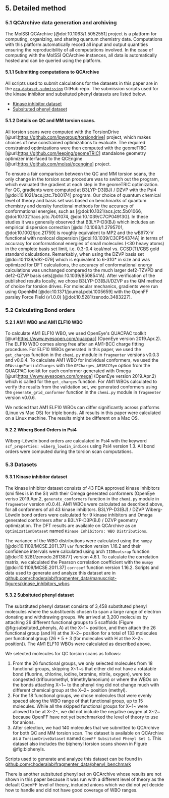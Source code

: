 ## 5. Detailed method

### 5.1 QCArchive data generation and archiving
The MolSSI QCArchive [@doi:10.1063/1.5052551] project is a platform for computing, organizing, and sharing quantum chemistry data.
Computations with this platform automatically record all input and output quantities ensuring the reproducibility of all computations involved.
In the case of computing with the MolSSI QCArchive instances, all data is automatically hosted and can be queried using the platform.

#### 5.1.1 Submitting computations to QCArchive

All scripts used to submit calculations for the datasets in this paper are in the [`qca-dataset-submission`](https://github.com/openforcefield/qca-dataset-submission) GitHub repo.
The submission scripts used for the kinase inhibitor and subsituted phenyl datasets are listed below.

- [Kinase inhibitor dataset](https://github.com/openforcefield/qca-dataset-submission/tree/master/2019-11-27-kinase-inhibitor-optimization)
- [Subsituted phenyl dataset](https://github.com/openforcefield/qca-dataset-submission/tree/master/2019-07-25-phenyl-set)

#### 5.1.2 Details on QC and MM torsion scans.

All torsion scans were computed with the TorsionDrive [@url:https://github.com/lpwgroup/torsiondrive] project, which makes choices of new constrained optimizations to evaluate.
The required constrained optimizations were then computed with the geomeTRIC [@url:https://github.com/leeping/geomeTRIC] standalone geometry optimizer interfaced to the QCEngine [@url:https://github.com/molssi/qcengine] project.

To ensure a fair comparison between the QC and MM torsion scans, the only change in the torsion scan procedure was to switch out the program, which evaluated the gradient at each step in the geomeTRIC optimization.
For QC, gradients were computed at B3LYP-D3(BJ) / DZVP with the Psi4 [@doi:10.1021/acs.jctc.7b00174] program.
Our choice of quantum chemical level of theory and basis set was based on benchmarks of quantum chemistry and density functional methods for the accuracy of conformational energies, such as [@doi:10.1021/acs.jctc.5b01066, @doi:10.1021/acs.jctc.7b01074, @doi:10.1039/C7CP04913G].
In these studies it was generally observed that B3LYP-D3(BJ) which includes an empirical dispersion correction [@doi:10.1063/1.2795701, @doi:10.1002/jcc.21759] is roughly equivalent to MP2 and the wB97X-V functional with nonlocal dispersion [@doi:10.1039/C3CP54374A] in terms of accuracy for conformational energies of small molecules (<30 heavy atoms) in the complete basis set limit, i.e. 0.3-0.4 kcal/mol vs. CCSD(T)/CBS gold standard calculations.
Remarkably, when using the DZVP basis set [@doi:10.1139/v92-079] which is equivalent to 6-31G* in size and was optimized for DFT calculations, the accuracy of conformational energy calculations was unchanged compared to the much larger def2-TZVPD and def2-QZVP basis sets[@doi:10.1039/B508541A].
After verification of the published results locally, we chose B3LYP-D3(BJ)/DZVP as the QM method of choice for torsion drives.
For molecular mechanics, gradients were run using OpenMM [@doi:10.1371/journal.pcbi.1005659] with the OpenFF parsley Force Field (v1.0.0) [@doi:10.5281/zenodo.3483227].

### 5.2 Calculating Bond orders


#### 5.2.1 AM1 WBO and AM1 ELF10 WBO
To calculate AM1 ELF10 WBO, we used OpenEye's QUACPAC toolkit [@url:https://www.eyesopen.com/quacpac] (OpenEye version 2019.Apr.2). The
ELF10 WBO comes along free after an AM1-BCC charge fitting procedure. For ELF10 WBOs generated in this paper, we used the `get_charges` function
in the `chemi.py` module in `fragmenter` versions v0.0.3 and v0.0.4. To calculate AM1 WBO for individual conformers, we used the `OEAssignPartialCharges`
with the `OECharges_AM1BCCSym` option from the QUACPAC toolkit for each conformer generated with Omega [@url:https://www.eyesopen.com/omega] (OpenEye version 2019.Apr.2)
which is called for the `get_charges` function.
For AM1 WBOs calculated to verify the results from the validation set, we generated conformers using the `generate_grid_conformer` function in the `chemi.py` module in `fragmenter` version v0.0.6.

We noticed that AM1 ELF10 WBOs can differ significantly across platforms (Linux vs Mac OS) for triple bonds. All results in this paper were calculated on a Linux machine. The
results might be different on a Mac OS.

#### 5.2.2 Wiberg Bond Orders in Psi4

Wiberg-Löwdin bond orders are calculated in Psi4 with the keyword `scf_properties: wiberg_lowdin_indices` using Psi4 version 1.3. All bond orders were computed during the torsion scan computations.

### 5.3 Datasets

#### 5.3.1 Kinase inhibitor dataset
The kinase inhibitor dataset consists of 43 FDA approved kinase inhibitors (smi files is in the SI) with their Omega generated conformers (OpenEye veriso 2019.Apr.2, `generate_conformers`
function in the `chemi.py` module in `fragmenter` version v0.0.4). AM1 WBOs were calculated as described above, for all conformers of all 43 kinase inhibitors. B3LYP-D3(BJ) / DZVP Wiberg-Löwdin
bond orders were calculated for 9 kinase inhibitors and Omega generated conformers after a B3LYP-D3P(BJ) / DZVP geometry optimization. The DFT results are available on QCArchive
as an `OptimizationDataset` named `Kinase Inhibitors: WBO Distributions`.

The variance of the WBO distributions were calculated using the `numpy` [@doi:10.1109/MCSE.2011.37] `var` function version 1.16.2 and their confidence intervals were calculated using arch `IIDBootsrap` function [@doi:10.5281/zenodo.2613877] version 4.8.1.
To calculate the correlation matrix, we calculated the Pearson correlation coefficient with the `numpy` [@doi:10.1109/MCSE.2011.37] `corrcoef` function version 1.16.2.
Scripts and data used to generate and analyze this dataset are in
[github.com/choderalab/fragmenter_data/manuscript-figures/kinase_inhibitors_wbos](https://github.com/choderalab/fragmenter_data/tree/master/manuscript-figures/kinase_inhibitors_wbos)

#### 5.3.2 Subsituted phenyl dataset
The substituted phenyl dataset consists of 3,458 substituted phenyl molecules where the substituents chosen to span a large range of electron donating and withdrawing groups.
We arrived at 3,200 molecules by attaching 26 different functional groups to 5 scaffolds (Figure @fig:subsituted_phenyls, A) at the X~1~ position, and then attach the 26 functional group (and H) at the X~2~ position for a total of 133 molecules per functional group (26 * 5  + 3 (for molecules with H at the X~2~ position)).
The AM1 ELF10 WBOs were calculated as described above.

We selected molecules for QC torsion scans as follows:
1. From the 26 functional groups, we only selected molecules from 18 functional groups, skipping X~1~s that either did not have a rotatable bond (fluorine, chlorine, iodine, bromine, nitrile, oxygen), were too congested (triflouromethyl, trimethylamonium) or where the WBOs on the bonds attaching X~1~ to the phenyl ring did not change much
with different chemical group at the X~2~ position (methyl).
2. For the 18 functional groups, we chose molecules that were evenly spaced along the WBO range of that functional group, up to 15 molecules.
While all the skipped functional groups for X~1~ were allowed to be at X~2~, we did not include the negative oxygen at X~2~ because OpenFF have not yet benchmarked the level of theory to use for anions.
3. After selection, we had 140 molecules that we submitted to QCArchive for both QC and MM torsion scan.
The dataset is available on QCArchive as a `TorsionDriveDataset` named `OpenFF Subsituted Phenyl Set 1`.
This dataset also includes the biphenyl torsion scans shown in Figure @fig:biphenyls.

Scripts used to generate and analyze this dataset can be found in [github.com/choderalab/fragmenter_data/phenyl_benchmark](https://github.com/choderalab/fragmenter_data/tree/master/phenyl_benchmark)

There is another subsituted phenyl set on QCArchive whose results are not shown in this paper because it was run with a different level of theory as the default OpenFF level of theory, included anions which we did not yet decide how to handle and did not have good coverage of WBO ranges.
